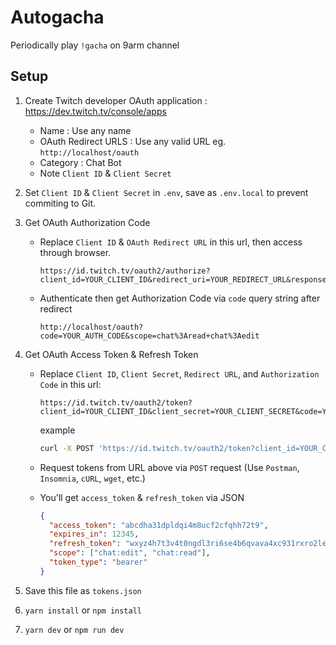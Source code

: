 # Autogacha

Periodically play `!gacha` on 9arm channel

## Setup

1. Create Twitch developer OAuth application : https://dev.twitch.tv/console/apps

   - Name : Use any name
   - OAuth Redirect URLS : Use any valid URL eg. `http://localhost/oauth`
   - Category : Chat Bot
   - Note `Client ID` & `Client Secret`

1. Set `Client ID` & `Client Secret` in `.env`, save as `.env.local` to prevent commiting to Git.
1. Get OAuth Authorization Code

   - Replace `Client ID` & `OAuth Redirect URL` in this url, then access through browser.

     ```plaintext
     https://id.twitch.tv/oauth2/authorize?client_id=YOUR_CLIENT_ID&redirect_uri=YOUR_REDIRECT_URL&response_type=code&scope=chat:read+chat:edit
     ```

   - Authenticate then get Authorization Code via `code` query string after redirect

     ```plaintext
     http://localhost/oauth?code=YOUR_AUTH_CODE&scope=chat%3Aread+chat%3Aedit
     ```

1. Get OAuth Access Token & Refresh Token

   - Replace `Client ID`, `Client Secret`, `Redirect URL`, and `Authorization Code` in this url:

     ```plaintext
     https://id.twitch.tv/oauth2/token?client_id=YOUR_CLIENT_ID&client_secret=YOUR_CLIENT_SECRET&code=YOUR_AUTH_CODE&grant_type=authorization_code&redirect_uri=YOUR_REDIRECT_URL
     ```

     example
     
     ```zsh
     curl -X POST 'https://id.twitch.tv/oauth2/token?client_id=YOUR_CLIENT_ID&client_secret=YOUR_CLIENT_SECRET&code=YOUR_AUTH_CODE&grant_type=authorization_code&redirect_uri=YOUR_REDIRECT_URL'
     ```

   - Request tokens from URL above via `POST` request (Use `Postman`, `Insomnia`, `cURL`, `wget`, etc.)
   - You'll get `access_token` & `refresh_token` via JSON

     ```json
     {
       "access_token": "abcdha31dpldqi4m8ucf2cfqhh72t9",
       "expires_in": 12345,
       "refresh_token": "wxyz4h7t3v4t0ngdl3ri6se4b6qvava4xc931rxro2leh6at9h",
       "scope": ["chat:edit", "chat:read"],
       "token_type": "bearer"
     }
     ```

1. Save this file as `tokens.json`

1. `yarn install` or `npm install`

1. `yarn dev` or `npm run dev`
